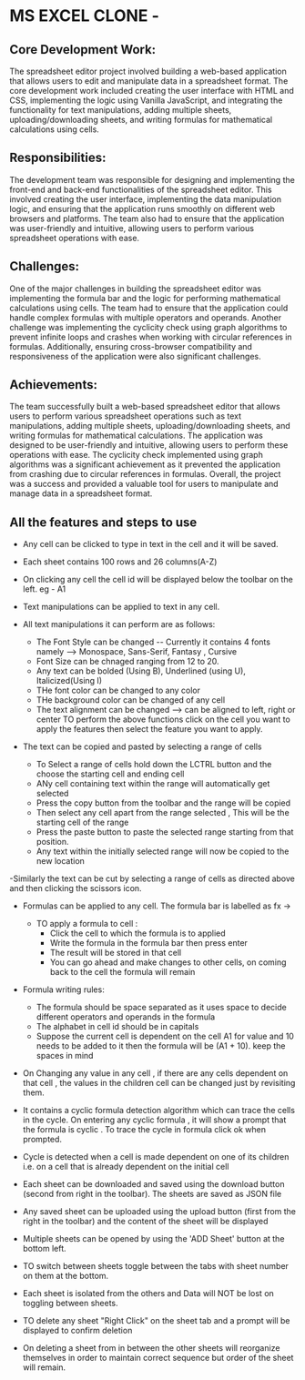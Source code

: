 # MS EXCEL CLONE -
## Core Development Work:
The spreadsheet editor project involved building a web-based application that allows users to edit and manipulate data in a spreadsheet format. The core development work included creating the user interface with HTML and CSS, implementing the logic using Vanilla JavaScript, and integrating the functionality for text manipulations, adding multiple sheets, uploading/downloading sheets, and writing formulas for mathematical calculations using cells.

## Responsibilities:
The development team was responsible for designing and implementing the front-end and back-end functionalities of the spreadsheet editor. This involved creating the user interface, implementing the data manipulation logic, and ensuring that the application runs smoothly on different web browsers and platforms. The team also had to ensure that the application was user-friendly and intuitive, allowing users to perform various spreadsheet operations with ease.

## Challenges:
One of the major challenges in building the spreadsheet editor was implementing the formula bar and the logic for performing mathematical calculations using cells. The team had to ensure that the application could handle complex formulas with multiple operators and operands. Another challenge was implementing the cyclicity check using graph algorithms to prevent infinite loops and crashes when working with circular references in formulas. Additionally, ensuring cross-browser compatibility and responsiveness of the application were also significant challenges.

## Achievements:
The team successfully built a web-based spreadsheet editor that allows users to perform various spreadsheet operations such as text manipulations, adding multiple sheets, uploading/downloading sheets, and writing formulas for mathematical calculations. The application was designed to be user-friendly and intuitive, allowing users to perform these operations with ease. The cyclicity check implemented using graph algorithms was a significant achievement as it prevented the application from crashing due to circular references in formulas. Overall, the project was a success and provided a valuable tool for users to manipulate and manage data in a spreadsheet format.

## All the features and steps to use

- Any cell can be clicked to type in text in the cell and it will be saved.

- Each sheet contains 100 rows and 26 columns(A-Z)

- On clicking any cell the cell id will be displayed below the toolbar on the left. eg - A1

- Text manipulations can be applied to  text in any cell.

-  All text manipulations it can perform are as follows:
    - The Font Style can be changed -- Currently it contains 4 fonts namely --> Monospace, Sans-Serif, Fantasy , Cursive
    - Font Size can be chnaged ranging from 12 to 20.
    - Any text can be bolded (Using B), Underlined (using U), Italicized(Using I)
    - THe font color can be changed to any color
    - THe background color can be changed of any cell
    - The text alignment can be changed --> can be aligned to left, right or center
TO perform the above functions click on the cell you want to apply the features then select the feature you want to apply.

- The text can be copied and pasted by selecting a range of cells
    - To Select a range of cells hold down the LCTRL button and the choose the starting cell and ending cell 
    - ANy cell containing text within the range will automatically get selected 
    - Press the copy button from the toolbar and the range will be copied
    - Then select any cell apart from the range selected , This will be the starting cell of the range 
    - Press the paste button to paste the selected range starting from that position.
    - Any text within the initially selected range will now be copied to the new location

-Similarly the text can be cut by selecting a range of cells as directed above and then clicking the scissors icon. 


- Formulas can be applied to any cell. The formula bar is labelled as fx -> 
    - TO apply a formula to cell :
        - Click the cell to which the formula is to applied
        - Write the formula in the formula bar then press enter
        - The result will be stored in that cell
        - You can go ahead and make changes to other cells, on coming back to the cell the formula will remain

- Formula writing rules:
    - The formula should be space separated as it uses space to decide different operators and operands in the formula
    - The  alphabet in cell id should be in capitals
    - Suppose the current cell is dependent on the cell A1 for value and  10 needs to be added to it then the formula will be (A1 + 10). keep the spaces in mind

- On Changing any value in any cell , if there are any cells dependent on that cell , the values in the children cell can be changed just by revisiting them.

- It contains a cyclic formula detection algorithm which can  trace the cells in the cycle. On entering any cyclic formula , it will show a prompt that the formula is cyclic . To trace the cycle in formula click ok when prompted.

- Cycle is detected when a cell is made dependent on one of its children i.e. on a cell that is already dependent on the initial cell

- Each sheet can be downloaded and saved using the download button (second from right in the toolbar). The sheets are saved as JSON file

- Any saved sheet can be uploaded  using the upload button (first from the right in the toolbar) and the content of the sheet will be displayed

- Multiple sheets can be opened by using the 'ADD Sheet' button at the bottom left.

- TO switch between sheets toggle between the tabs with sheet number on them at the bottom.

- Each sheet is isolated from the others and Data will NOT be lost on toggling between  sheets.

- TO delete any sheet "Right Click" on the sheet tab and a prompt will be displayed to confirm deletion

- On deleting a sheet from in between the other sheets will reorganize themselves in order to maintain correct sequence but order of the sheet will remain.




